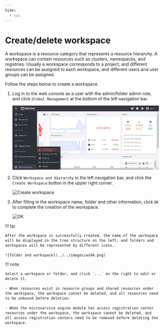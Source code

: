 ```yaml
---
hide:
  - toc
---
```


# Create/delete workspace

A workspace is a resource category that represents a resource hierarchy.
A workspace can contain resources such as clusters, namespaces, and registries.
Usually a workspace corresponds to a project, and different resources can be assigned to each workspace, and different users and user groups can be assigned.

Follow the steps below to create a workspace.

1. Log in to the web console as a user with the admin/folder admin role, and click `Global Management` at the bottom of the left navigation bar.

    ![Global Management](../../images/ws01.png)

3. Click `Workspace and Hierarchy` in the left navigation bar, and click the `Create Workspace` button in the upper right corner.

    ![Create workspace](../../images/ws02.png)

4. After filling in the workspace name, folder and other information, click `OK` to complete the creation of the workspace.

    ![OK](../../images/ws03.png)

!!! tip

    After the workspace is successfully created, the name of the workspace will be displayed in the tree structure on the left, and folders and workspaces will be represented by different icons.

    ![folder and workspace](../../images/ws04.png)

!!! note

    Select a workspace or folder, and click `...` on the right to edit or delete it.

    - When resources exist in resource groups and shared resources under the workspace, the workspace cannot be deleted, and all resources need to be unbound before deletion.

    - When the microservice engine module has access registration center resources under the workspace, the workspace cannot be deleted, and all access registration centers need to be removed before deleting the workspace.